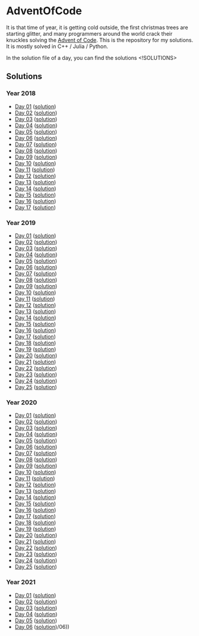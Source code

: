 # AdventOfCode

It is that time of year, it is getting cold outside, the first christmas trees are starting glitter, and many programmers around the world crack their knuckles solving the [Advent of Code](https://adventofcode.com/).
This is the repository for my solutions. It is mostly solved in C++ / Julia / Python.

In the solution file of a day, you can find the solutions <!SOLUTIONS>
<!-- Do not remove this lines, and write nothing after the <!SOLUTIONS> tag -->
<!--       They are used as marker for the generate_readme() function       -->

## Solutions

### Year 2018

* [Day 01](https://adventofcode.com/2018/day/1) ([solution](./AoC2018/solutions/01))
* [Day 02](https://adventofcode.com/2018/day/2) ([solution](./AoC2018/solutions/02))
* [Day 03](https://adventofcode.com/2018/day/3) ([solution](./AoC2018/solutions/03))
* [Day 04](https://adventofcode.com/2018/day/4) ([solution](./AoC2018/solutions/04))
* [Day 05](https://adventofcode.com/2018/day/5) ([solution](./AoC2018/solutions/05))
* [Day 06](https://adventofcode.com/2018/day/6) ([solution](./AoC2018/solutions/06))
* [Day 07](https://adventofcode.com/2018/day/7) ([solution](./AoC2018/solutions/07))
* [Day 08](https://adventofcode.com/2018/day/8) ([solution](./AoC2018/solutions/08))
* [Day 09](https://adventofcode.com/2018/day/9) ([solution](./AoC2018/solutions/09))
* [Day 10](https://adventofcode.com/2018/day/10) ([solution](./AoC2018/solutions/10))
* [Day 11](https://adventofcode.com/2018/day/11) ([solution](./AoC2018/solutions/11))
* [Day 12](https://adventofcode.com/2018/day/12) ([solution](./AoC2018/solutions/12))
* [Day 13](https://adventofcode.com/2018/day/13) ([solution](./AoC2018/solutions/13))
* [Day 14](https://adventofcode.com/2018/day/14) ([solution](./AoC2018/solutions/14))
* [Day 15](https://adventofcode.com/2018/day/15) ([solution](./AoC2018/solutions/15))
* [Day 16](https://adventofcode.com/2018/day/16) ([solution](./AoC2018/solutions/16))
* [Day 17](https://adventofcode.com/2018/day/17) ([solution](./AoC2018/solutions/17))

### Year 2019

* [Day 01](https://adventofcode.com/2019/day/1) ([solution](./AoC2019/solutions/01))
* [Day 02](https://adventofcode.com/2019/day/2) ([solution](./AoC2019/solutions/02))
* [Day 03](https://adventofcode.com/2019/day/3) ([solution](./AoC2019/solutions/03))
* [Day 04](https://adventofcode.com/2019/day/4) ([solution](./AoC2019/solutions/04))
* [Day 05](https://adventofcode.com/2019/day/5) ([solution](./AoC2019/solutions/05))
* [Day 06](https://adventofcode.com/2019/day/6) ([solution](./AoC2019/solutions/06))
* [Day 07](https://adventofcode.com/2019/day/7) ([solution](./AoC2019/solutions/07))
* [Day 08](https://adventofcode.com/2019/day/8) ([solution](./AoC2019/solutions/08))
* [Day 09](https://adventofcode.com/2019/day/9) ([solution](./AoC2019/solutions/09))
* [Day 10](https://adventofcode.com/2019/day/10) ([solution](./AoC2019/solutions/10))
* [Day 11](https://adventofcode.com/2019/day/11) ([solution](./AoC2019/solutions/11))
* [Day 12](https://adventofcode.com/2019/day/12) ([solution](./AoC2019/solutions/12))
* [Day 13](https://adventofcode.com/2019/day/13) ([solution](./AoC2019/solutions/13))
* [Day 14](https://adventofcode.com/2019/day/14) ([solution](./AoC2019/solutions/14))
* [Day 15](https://adventofcode.com/2019/day/15) ([solution](./AoC2019/solutions/15))
* [Day 16](https://adventofcode.com/2019/day/16) ([solution](./AoC2019/solutions/16))
* [Day 17](https://adventofcode.com/2019/day/17) ([solution](./AoC2019/solutions/17))
* [Day 18](https://adventofcode.com/2019/day/18) ([solution](./AoC2019/solutions/18))
* [Day 19](https://adventofcode.com/2019/day/19) ([solution](./AoC2019/solutions/19))
* [Day 20](https://adventofcode.com/2019/day/20) ([solution](./AoC2019/solutions/20))
* [Day 21](https://adventofcode.com/2019/day/21) ([solution](./AoC2019/solutions/21))
* [Day 22](https://adventofcode.com/2019/day/22) ([solution](./AoC2019/solutions/22))
* [Day 23](https://adventofcode.com/2019/day/23) ([solution](./AoC2019/solutions/23))
* [Day 24](https://adventofcode.com/2019/day/24) ([solution](./AoC2019/solutions/24))
* [Day 25](https://adventofcode.com/2019/day/25) ([solution](./AoC2019/solutions/25))

### Year 2020

* [Day 01](https://adventofcode.com/2020/day/1) ([solution](./AoC2020/solutions/01))
* [Day 02](https://adventofcode.com/2020/day/2) ([solution](./AoC2020/solutions/02))
* [Day 03](https://adventofcode.com/2020/day/3) ([solution](./AoC2020/solutions/03))
* [Day 04](https://adventofcode.com/2020/day/4) ([solution](./AoC2020/solutions/04))
* [Day 05](https://adventofcode.com/2020/day/5) ([solution](./AoC2020/solutions/05))
* [Day 06](https://adventofcode.com/2020/day/6) ([solution](./AoC2020/solutions/06))
* [Day 07](https://adventofcode.com/2020/day/7) ([solution](./AoC2020/solutions/07))
* [Day 08](https://adventofcode.com/2020/day/8) ([solution](./AoC2020/solutions/08))
* [Day 09](https://adventofcode.com/2020/day/9) ([solution](./AoC2020/solutions/09))
* [Day 10](https://adventofcode.com/2020/day/10) ([solution](./AoC2020/solutions/10))
* [Day 11](https://adventofcode.com/2020/day/11) ([solution](./AoC2020/solutions/11))
* [Day 12](https://adventofcode.com/2020/day/12) ([solution](./AoC2020/solutions/12))
* [Day 13](https://adventofcode.com/2020/day/13) ([solution](./AoC2020/solutions/13))
* [Day 14](https://adventofcode.com/2020/day/14) ([solution](./AoC2020/solutions/14))
* [Day 15](https://adventofcode.com/2020/day/15) ([solution](./AoC2020/solutions/15))
* [Day 16](https://adventofcode.com/2020/day/16) ([solution](./AoC2020/solutions/16))
* [Day 17](https://adventofcode.com/2020/day/17) ([solution](./AoC2020/solutions/17))
* [Day 18](https://adventofcode.com/2020/day/18) ([solution](./AoC2020/solutions/18))
* [Day 19](https://adventofcode.com/2020/day/19) ([solution](./AoC2020/solutions/19))
* [Day 20](https://adventofcode.com/2020/day/20) ([solution](./AoC2020/solutions/20))
* [Day 21](https://adventofcode.com/2020/day/21) ([solution](./AoC2020/solutions/21))
* [Day 22](https://adventofcode.com/2020/day/22) ([solution](./AoC2020/solutions/22))
* [Day 23](https://adventofcode.com/2020/day/23) ([solution](./AoC2020/solutions/23))
* [Day 24](https://adventofcode.com/2020/day/24) ([solution](./AoC2020/solutions/24))
* [Day 25](https://adventofcode.com/2020/day/25) ([solution](./AoC2020/solutions/25))

### Year 2021

* [Day 01](https://adventofcode.com/2021/day/1) ([solution](./AoC2021/solutions/01))
* [Day 02](https://adventofcode.com/2021/day/2) ([solution](./AoC2021/solutions/02))
* [Day 03](https://adventofcode.com/2021/day/3) ([solution](./AoC2021/solutions/03))
* [Day 04](https://adventofcode.com/2021/day/4) ([solution](./AoC2021/solutions/04))
* [Day 05](https://adventofcode.com/2021/day/5) ([solution](./AoC2021/solutions/05))
* [Day 06](https://adventofcode.com/2021/day/6) ([solution](./AoC2021/solutions/06))/06))